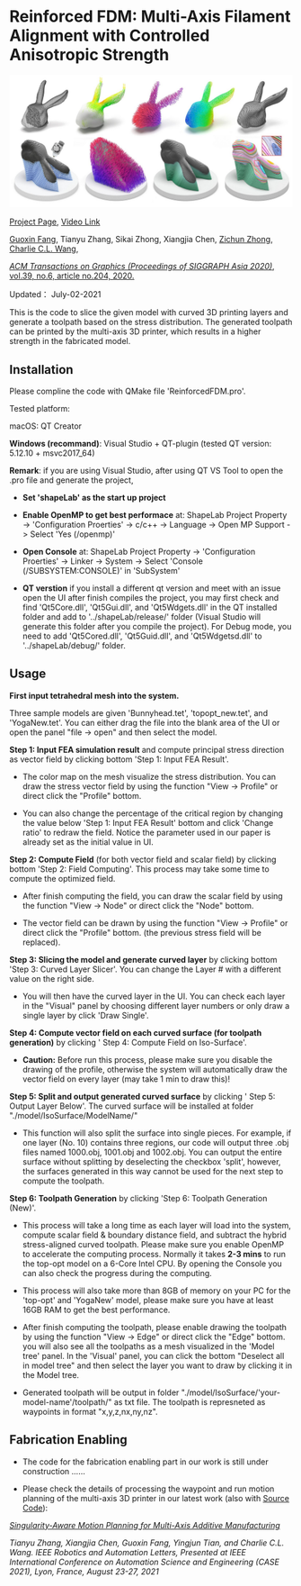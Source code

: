 # Reinforced FDM: Multi-Axis Filament Alignment with Controlled Anisotropic Strength

![](Library/framework.jpg)

[Project Page](https://guoxinfang.github.io/ReinforcedFDM.html), [Video Link](https://www.youtube.com/watch?v=X2o2-SJFv2M)

[Guoxin Fang](https://guoxinfang.github.io/),
Tianyu Zhang, Sikai Zhong, Xiangjia Chen, 
[Zichun Zhong](https://zichunzhong.github.io/),
[Charlie C.L. Wang](https://mewangcl.github.io/), 

[*ACM Transactions on Graphics (Proceedings of SIGGRAPH Asia 2020)*, vol.39, no.6, article no.204, 2020.](https://dl.acm.org/doi/abs/10.1145/3414685.3417834)

Updated： July-02-2021

This is the code to slice the given model with curved 3D printing layers and generate a toolpath based on the stress distribution. The generated toolpath can be printed by the multi-axis 3D printer, which results in a higher strength in the fabricated model.

## Installation

Please compline the code with QMake file 'ReinforcedFDM.pro'.

Tested platform: 

macOS: QT Creator 

**Windows (recommand)**: Visual Studio + QT-plugin (tested QT version: 5.12.10 + msvc2017_64)

**Remark**: if you are using Visual Studio, after using QT VS Tool to open the .pro file and generate the project,

- **Set 'shapeLab' as the start up project**

- **Enable OpenMP to get best performace** at: ShapeLab Project Property -> 'Configuration Proerties' -> c/c++ -> Language -> Open MP Support -> Select 'Yes (/openmp)'

- **Open Console** at: ShapeLab Project Property -> 'Configuration Proerties' -> Linker -> System -> Select 'Console (/SUBSYSTEM:CONSOLE)' in 'SubSystem'

- **QT verstion** if you install a different qt version and meet with an issue open the UI after finish compiles the project, 
you may first check and find 'Qt5Core.dll', 'Qt5Gui.dll', and 'Qt5Wdgets.dll' in the QT installed folder and add to '../shapeLab/release/' folder (Visual Studio will generate this folder after you compile the project). 
For Debug mode, you need to add 'Qt5Cored.dll', 'Qt5Guid.dll', and 'Qt5Wdgetsd.dll' to '../shapeLab/debug/' folder.


## Usage

**First input tetrahedral mesh into the system.**

Three sample models are given 'Bunnyhead.tet', 'topopt_new.tet', and 'YogaNew.tet'. You can either drag the file into the blank area of the UI or open the panel "file -> open" and then select the model.

**Step 1: Input FEA simulation result** and compute principal stress direction as vector field by clicking bottom 'Step 1: Input FEA Result'.

- The color map on the mesh visualize the stress distribution. You can draw the stress vector field by using the function "View -> Profile" or direct click the "Profile" bottom.

- You can also change the percentage of the critical region by changing the value below 'Step 1: Input FEA Result' bottom and click 'Change ratio' to redraw the field. Notice the parameter used in our paper is already set as the initial value in UI.

**Step 2: Compute Field** (for both vector field and scalar field) by clicking bottom 'Step 2: Field Computing'. This process may take some time to compute the optimized field.

- After finish computing the field, you can draw the scalar field by using the function "View -> Node" or direct click the "Node" bottom.

- The vector field can be drawn by using the function "View -> Profile" or direct click the "Profile" bottom. (the previous stress field will be replaced).

**Step 3: Slicing the model and generate curved layer** by clicking bottom 'Step 3: Curved Layer Slicer'. You can change the Layer # with a different value on the right side.

- You will then have the curved layer in the UI. You can check each layer in the "Visual" panel by choosing different layer numbers or only draw a single layer by click 'Draw Single'.

**Step 4: Compute vector field on each curved surface (for toolpath generation)** by clicking ' Step 4: Compute Field on Iso-Surface'.

- **Caution:** Before run this process, please make sure you disable the drawing of the profile, otherwise the system will automatically draw the vector field on every layer (may take 1 min to draw this)!

**Step 5: Split and output generated curved surface** by clicking ' Step 5: Output Layer Below'. The curved surface will be installed at folder "./model/IsoSurface/ModelName/"

- This function will also split the surface into single pieces. For example, if one layer (No. 10) contains three regions, our code will output three .obj files named 1000.obj, 1001.obj and 1002.obj. 
You can output the entire surface without splitting by deselecting the checkbox 'split', however, the surfaces generated in this way cannot be used for the next step to compute the toolpath.

**Step 6: Toolpath Generation** by clicking 'Step 6: Toolpath Generation (New)'.

- This process will take a long time as each layer will load into the system, compute scalar field & boundary distance field, and subtract the hybrid stress-aligned curved toolpath.
Please make sure you enable OpenMP to accelerate the computing process. Normally it takes **2-3 mins** to run the top-opt model on a 6-Core Intel CPU.
By opening the Console you can also check the progress during the computing.

- This process will also take more than 8GB of memory on your PC for the 'top-opt' and 'YogaNew' model, please make sure you have at least 16GB RAM to get the best performance.

- After finish computing the toolpath, please enable drawing the toolpath by using the function "View -> Edge" or direct click the "Edge" bottom.
you will also see all the toolpaths as a mesh visualized in the 'Model tree' panel. In the 'Visual' panel, you can click the bottom "Deselect all in model tree" and then select the layer you want to draw by clicking it in the Model tree.

- Generated toolpath will be output in folder "./model/IsoSurface/'your-model-name'/toolpath/" as txt file. The toolpath is represneted as waypoints in format "x,y,z,nx,ny,nz".

## Fabrication Enabling

- The code for the fabrication enabling part in our work is still under construction ......

- Please check the details of processing the waypoint and run motion planning of the multi-axis 3D printer in our latest work (also with [Source Code](https://github.com/zhangty019/MultiAxis_3DP_MotionPlanning)):

[*Singularity-Aware Motion Planning for Multi-Axis Additive Manufacturing*](https://ieeexplore.ieee.org/document/9462416)

*Tianyu Zhang, Xiangjia Chen, Guoxin Fang, Yingjun Tian, and Charlie C.L. Wang. IEEE Robotics and Automation Letters, Presented at IEEE International Conference on Automation Science and Engineering (CASE 2021), Lyon, France, August 23-27, 2021*
